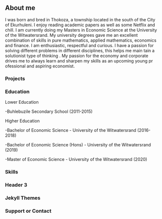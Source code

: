 ## About me
I was born and bred in Thokoza, a township located in the south of the City of Ekurhuleni. I enjoy reading academic papers as well as 
some Netflix and chill. I am currently doing my Masters in Economic Science at the University of the Witwatersrand. 
My university degrees gave me an excellent combination of skills in pure mathematics, applied mathematics,
economics and finance. I am enthusiastic, respectful and curious.
I have a
passion for solving different problems in different disciplines, this helps me main
tain a solutionist type of thinking
. My passion for the economy and
corporate drives me to always learn and sharpen my skills as an upcoming young pr
ofessional
and aspiring economist.



### Projects



### Education
Lower Education

-Buhlebuzile Secondary School (2011-2015)

Higher Education

-Bachelor of Economic Science - University of the Witwatersrand (2016-2018) 

-Bachelor of Economic Science (Hons) - University of the Witwatersrand (2019)

-Master of Economic Science - University of the Witwatersrand (2020)

### Skills
### Header 3





### Jekyll Themes


### Support or Contact

